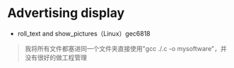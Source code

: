 # Advertising display
- roll_text and show_pictures（Linux）gec6818
> 我将所有文件都塞进同一个文件夹直接使用"gcc ./.c -o mysoftware"，并没有很好的做工程管理
